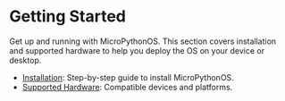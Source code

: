 # Getting Started

Get up and running with MicroPythonOS. This section covers installation and supported hardware to help you deploy the OS on your device or desktop.

- [Installation](installation.md): Step-by-step guide to install MicroPythonOS.
- [Supported Hardware](supported-hardware.md): Compatible devices and platforms.
